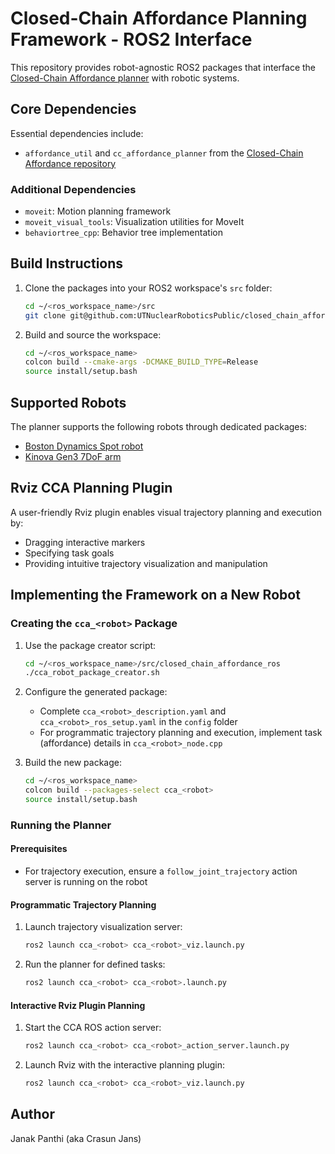 # Closed-Chain Affordance Planning Framework - ROS2 Interface

This repository provides robot-agnostic ROS2 packages that interface the [Closed-Chain Affordance planner](https://github.com/UTNuclearRoboticsPublic/closed_chain_affordance.git) with robotic systems.

## Core Dependencies

Essential dependencies include:
- `affordance_util` and `cc_affordance_planner` from the [Closed-Chain Affordance repository](https://github.com/UTNuclearRoboticsPublic/closed_chain_affordance.git)

### Additional Dependencies

- `moveit`: Motion planning framework
- `moveit_visual_tools`: Visualization utilities for MoveIt
- `behaviortree_cpp`: Behavior tree implementation

## Build Instructions

1. Clone the packages into your ROS2 workspace's `src` folder:
   ```bash
   cd ~/<ros_workspace_name>/src
   git clone git@github.com:UTNuclearRoboticsPublic/closed_chain_affordance_ros.git
   ```

2. Build and source the workspace:
   ```bash
   cd ~/<ros_workspace_name>
   colcon build --cmake-args -DCMAKE_BUILD_TYPE=Release
   source install/setup.bash
   ```

## Supported Robots

The planner supports the following robots through dedicated packages:
- [Boston Dynamics Spot robot](https://github.com/UTNuclearRoboticsPublic/closed_chain_affordance_spot.git)
- [Kinova Gen3 7DoF arm](https://github.com/UTNuclearRoboticsPublic/closed_chain_affordance_kinova_gen3_7dof.git)

## Rviz CCA Planning Plugin

A user-friendly Rviz plugin enables visual trajectory planning and execution by:
- Dragging interactive markers
- Specifying task goals
- Providing intuitive trajectory visualization and manipulation

## Implementing the Framework on a New Robot

### Creating the `cca_<robot>` Package

1. Use the package creator script:
   ```bash
   cd ~/<ros_workspace_name>/src/closed_chain_affordance_ros
   ./cca_robot_package_creator.sh
   ```

2. Configure the generated package:
   - Complete `cca_<robot>_description.yaml` and `cca_<robot>_ros_setup.yaml` in the `config` folder
   - For programmatic trajectory planning and execution, implement task (affordance) details in `cca_<robot>_node.cpp`

3. Build the new package:
   ```bash
   cd ~/<ros_workspace_name>
   colcon build --packages-select cca_<robot>
   source install/setup.bash
   ```

### Running the Planner

#### Prerequisites

- For trajectory execution, ensure a `follow_joint_trajectory` action server is running on the robot

#### Programmatic Trajectory Planning

1. Launch trajectory visualization server:
   ```bash
   ros2 launch cca_<robot> cca_<robot>_viz.launch.py
   ```

2. Run the planner for defined tasks:
   ```bash
   ros2 launch cca_<robot> cca_<robot>.launch.py
   ```

#### Interactive Rviz Plugin Planning

1. Start the CCA ROS action server:
   ```bash
   ros2 launch cca_<robot> cca_<robot>_action_server.launch.py
   ```

2. Launch Rviz with the interactive planning plugin:
   ```bash
   ros2 launch cca_<robot> cca_<robot>_viz.launch.py
   ```

## Author

Janak Panthi (aka Crasun Jans)
